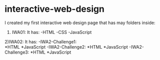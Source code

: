 # interactive-web-design
I created my first interactive web design page that has may folders inside:
1) IWA01:
  It has: -HTML
          -CSS
          -JavaScript

2)IWA02:
 It has: -IWA2-Challenge1:    
                *HTML
                *JavaScript
         -IWA2-Challenge2:
                *HTML
                *JavaScript
         -IWA2-Challenge3:
                *HTML
                *JavaScript
